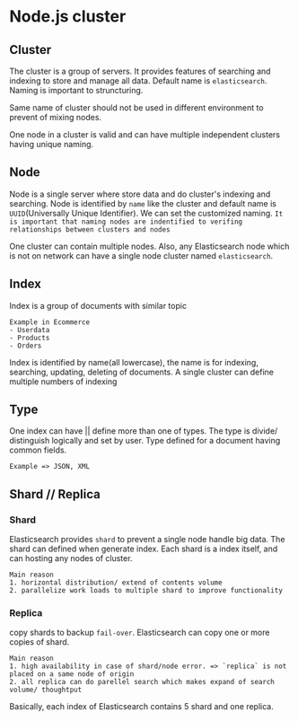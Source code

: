 # Node.js cluster
## Cluster
The cluster is a group of servers. It provides features of searching and indexing to store and manage all data. Default name is `elasticsearch`. Naming is important to struncturing.

Same name of cluster should not be used in different environment to prevent of mixing nodes.

One node in a cluster is valid and can have multiple independent clusters having unique naming.

## Node
Node is a single server where store data and do cluster's indexing and searching. Node is identified by `name` like the cluster and default name is `UUID`(Universally Unique Identifier). We can set the customized naming. `It is important that naming nodes are indentified to verifing relationships between clusters and nodes`

One cluster can contain multiple nodes. Also, any Elasticsearch node which is not on network can have a single node cluster named `elasticsearch`.

## Index
Index is a group of documents with similar topic
```
Example in Ecommerce
- Userdata
- Products
- Orders
```
Index is identified by name(all lowercase), the name is for indexing, searching, updating, deleting of documents. A single cluster can define multiple numbers of indexing

## Type
One index can have || define more than one of types. The type is divide/ distinguish logically and set by user. Type defined for a document having common fields.
```
Example => JSON, XML
```

## Shard // Replica
### Shard
Elasticsearch provides `shard` to prevent a single node handle big data. The shard can defined when generate index. Each shard is a index itself, and can hosting any nodes of cluster.
```
Main reason
1. horizontal distribution/ extend of contents volume
2. parallelize work loads to multiple shard to improve functionality
``` 

### Replica
copy shards to backup `fail-over`. Elasticsearch can copy one or more copies of shard.
```
Main reason
1. high availability in case of shard/node error. => `replica` is not placed on a same node of origin
2. all replica can do parellel search which makes expand of search volume/ thoughtput
```

Basically, each index of Elasticsearch contains 5 shard and one replica. 
